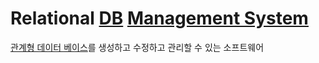 # Relational [DB](DB.md) [Management System](DBMS.md)

[관계형 데이터 베이스](RDB.md)를 생성하고 수정하고 관리할 수 있는 소프트웨어